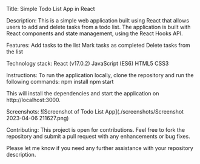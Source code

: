 Title: Simple Todo List App in React

Description: This is a simple web application built using React that allows users to add and delete tasks from a todo list. The application is built with React components and state management, using the React Hooks API.

Features:
Add tasks to the list
Mark tasks as completed
Delete tasks from the list

Technology stack:
React (v17.0.2)
JavaScript (ES6)
HTML5
CSS3

Instructions:
To run the application locally, clone the repository and run the following commands:
npm install
npm start

This will install the dependencies and start the application on http://localhost:3000.

Screenshots:
![Screenshot of Todo List App](./screenshots/Screenshot 2023-04-06 211627.png)

Contributing:
This project is open for contributions. Feel free to fork the repository and submit a pull request with any enhancements or bug fixes.

Please let me know if you need any further assistance with your repository description.
